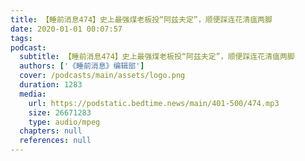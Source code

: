 ```yaml
---
title: 【睡前消息474】史上最强煤老板投“阿兹夫定”，顺便踩连花清瘟两脚
date: 2020-01-01 00:07:57
tags:
podcast:
  subtitle: 【睡前消息474】史上最强煤老板投“阿兹夫定”，顺便踩连花清瘟两脚
  authors: ['《睡前消息》编辑部']
  cover: /podcasts/main/assets/logo.png
  duration: 1283
  media:
    url: https://podstatic.bedtime.news/main/401-500/474.mp3
    size: 26671283
    type: audio/mpeg
  chapters: null
  references: null
---
```

